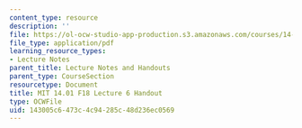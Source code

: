 ```yaml
---
content_type: resource
description: ''
file: https://ol-ocw-studio-app-production.s3.amazonaws.com/courses/14-01-principles-of-microeconomics-fall-2018/143005c6473c4c94285c48d236ec0569_MIT14_01F18_handout6.pdf
file_type: application/pdf
learning_resource_types:
- Lecture Notes
parent_title: Lecture Notes and Handouts
parent_type: CourseSection
resourcetype: Document
title: MIT 14.01 F18 Lecture 6 Handout
type: OCWFile
uid: 143005c6-473c-4c94-285c-48d236ec0569
---
```

